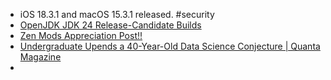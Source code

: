 - iOS 18.3.1 and macOS 15.3.1 released. #security
- [OpenJDK JDK 24 Release-Candidate Builds](https://jdk.java.net/24/)
- [Zen Mods Appreciation Post!!](https://www.reddit.com/r/zen_browser/comments/1imj8y6/zen_mods_appreciation_post/)
- [Undergraduate Upends a 40&#x2d;Year&#x2d;Old Data Science Conjecture | Quanta Magazine](https://www.quantamagazine.org/undergraduate-upends-a-40-year-old-data-science-conjecture-20250210/)
-